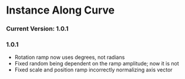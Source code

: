 Instance Along Curve
====================

### Current Version: 1.0.1

### 1.0.1

- Rotation ramp now uses degrees, not radians
- Fixed random being dependent on the ramp amplitude; now it is not
- Fixed scale and position ramp incorrectly normalizing axis vector